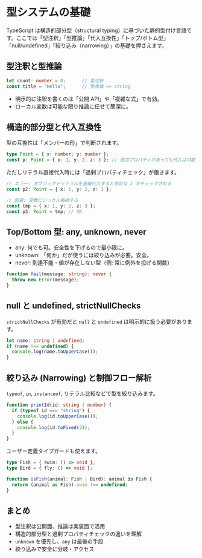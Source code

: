 # 型システムの基礎

TypeScript は構造的部分型（structural typing）に基づいた静的型付け言語です。ここでは「型注釈」「型推論」「代入互換性」「トップ/ボトム型」「null/undefined」「絞り込み（narrowing）」の基礎を押さえます。

## 型注釈と型推論

```ts
let count: number = 0;      // 型注釈
const title = "Hello";      // 型推論 => string
```

- 明示的に注釈を書くのは「公開 API」や「複雑な式」で有効。
- ローカル変数は可能な限り推論に任せて簡潔に。

## 構造的部分型と代入互換性

型の互換性は「メンバーの形」で判断されます。

```ts
type Point = { x: number; y: number };
const p: Point = { x: 1, y: 2, z: 3 }; // 追加プロパティがあっても代入は可能（変数経由の場合）
```

ただしリテラル直接代入時には「過剰プロパティチェック」が働きます。

```ts
// エラー: オブジェクトリテラルを直接代入すると余計な z がチェックされる
const p2: Point = { x: 1, y: 2, z: 3 };

// 回避: 変数にいったん格納する
const tmp = { x: 1, y: 2, z: 3 };
const p3: Point = tmp; // OK
```

## Top/Bottom 型: any, unknown, never

- any: 何でも可。安全性を下げるので最小限に。
- unknown: 「何か」だが使うには絞り込みが必要。安全。
- never: 到達不能・値が存在しない型（例: 常に例外を投げる関数）

```ts
function fail(message: string): never {
  throw new Error(message);
}
```

## null と undefined, strictNullChecks

`strictNullChecks` が有効だと `null` と `undefined` は明示的に扱う必要があります。

```ts
let name: string | undefined;
if (name !== undefined) {
  console.log(name.toUpperCase());
}
```

## 絞り込み (Narrowing) と制御フロー解析

`typeof`, `in`, `instanceof`, リテラル比較などで型を絞り込みます。

```ts
function printId(id: string | number) {
  if (typeof id === "string") {
    console.log(id.toUpperCase());
  } else {
    console.log(id.toFixed(2));
  }
}
```

ユーザー定義タイプガードも使えます。

```ts
type Fish = { swim: () => void };
type Bird = { fly: () => void };

function isFish(animal: Fish | Bird): animal is Fish {
  return (animal as Fish).swim !== undefined;
}
```

## まとめ

- 型注釈は公開面、推論は実装面で活用
- 構造的部分型と過剰プロパティチェックの違いを理解
- `unknown` を優先し、`any` は最後の手段
- 絞り込みで安全に分岐・アクセス
